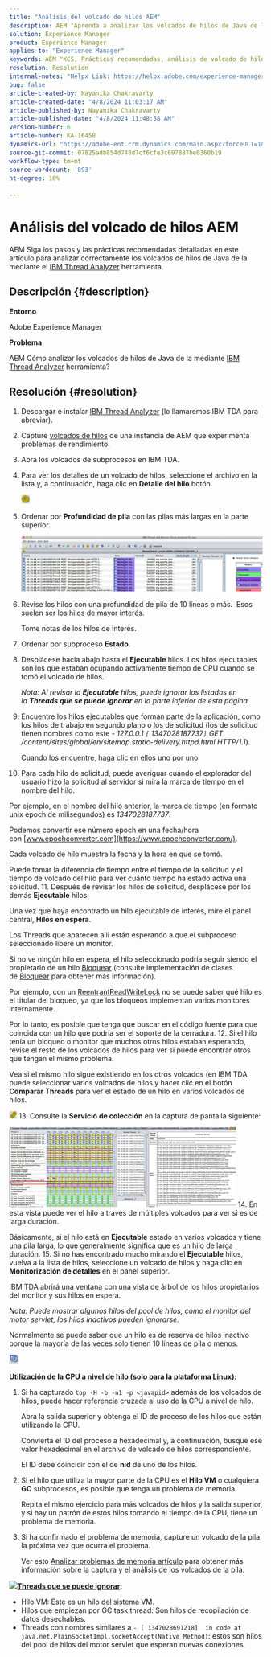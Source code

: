 ```yaml
---
title: "Análisis del volcado de hilos AEM"
description: AEM "Aprenda a analizar los volcados de hilos de Java de la con la herramienta IBM Thread Analyzer".
solution: Experience Manager
product: Experience Manager
applies-to: "Experience Manager"
keywords: AEM "KCS, Prácticas recomendadas, análisis de volcado de hilos de, Adobe Experience Manager, Java, IBM Thread Analyzer"
resolution: Resolution
internal-notes: "Helpx Link: https://helpx.adobe.com/experience-manager/kb/thread-dump-analysis.html"
bug: false
article-created-by: Nayanika Chakravarty
article-created-date: "4/8/2024 11:03:17 AM"
article-published-by: Nayanika Chakravarty
article-published-date: "4/8/2024 11:48:58 AM"
version-number: 6
article-number: KA-16458
dynamics-url: "https://adobe-ent.crm.dynamics.com/main.aspx?forceUCI=1&pagetype=entityrecord&etn=knowledgearticle&id=c333e096-97f5-ee11-a1fe-6045bd006295"
source-git-commit: 07825adb854d748d7cf6cfe3c697887be0360b19
workflow-type: tm+mt
source-wordcount: '893'
ht-degree: 10%

---
```


# Análisis del volcado de hilos AEM


AEM Siga los pasos y las prácticas recomendadas detalladas en este artículo para analizar correctamente los volcados de hilos de Java de la mediante el [IBM Thread Analyzer](https://www.ibm.com/support/pages/ibm-thread-and-monitor-dump-analyzer-java-tmda) herramienta.

## Descripción {#description}


<b>Entorno</b>

Adobe Experience Manager

<b>Problema</b>

AEM Cómo analizar los volcados de hilos de Java de la mediante [IBM Thread Analyzer](https://www.ibm.com/support/pages/ibm-thread-and-monitor-dump-analyzer-java-tmda) herramienta?


## Resolución {#resolution}


1. Descargar e instalar [IBM Thread Analyzer](https://www.ibm.com/support/pages/ibm-thread-and-monitor-dump-analyzer-java-tmda) (lo llamaremos IBM TDA para abreviar).
2. Capture [volcados de hilos](https://helpx.adobe.com/experience-manager/kb/thread-dumps-collection-analysis.html) de una instancia de AEM que experimenta problemas de rendimiento.
3. Abra los volcados de subprocesos en IBM TDA.
4. Para ver los detalles de un volcado de hilos, seleccione el archivo en la lista y, a continuación, haga clic en <b>Detalle del hilo</b> botón.

   ![](assets/18a97935-9df5-ee11-a1fe-6045bd006295.png)
5. Ordenar por <b>Profundidad de pila</b> con las pilas más largas en la parte superior.

   ![](assets/f2bd2b85-9bf5-ee11-a1fe-6045bd006295.png)
6. Revise los hilos con una profundidad de pila de 10 líneas o más.  Esos suelen ser los hilos de mayor interés.

   Tome notas de los hilos de interés.
7. Ordenar por subproceso <b>Estado</b>.
8. Desplácese hacia abajo hasta el <b>Ejecutable</b> hilos. Los hilos ejecutables son los que estaban ocupando activamente tiempo de CPU cuando se tomó el volcado de hilos.

   *Nota: Al revisar la <b>Ejecutable</b> hilos, puede ignorar los listados en la <b>Threads que se puede ignorar</b> en la parte inferior de esta página.*


9. Encuentre los hilos ejecutables que forman parte de la aplicación, como los hilos de trabajo en segundo plano o los de solicitud (los de solicitud tienen nombres como este - *127.0.0.1 `[` 1347028187737`]`  GET /content/sites/global/en/sitemap.static-delivery.httpd.html HTTP/1.1*).

   Cuando los encuentre, haga clic en ellos uno por uno.
10. Para cada hilo de solicitud, puede averiguar cuándo el explorador del usuario hizo la solicitud al servidor si mira la marca de tiempo en el nombre del hilo.

   Por ejemplo, en el nombre del hilo anterior, la marca de tiempo (en formato unix epoch de milisegundos) es *1347028187737*.

   Podemos convertir ese número epoch en una fecha/hora con [www.epochconverter.com](https://www.epochconverter.com/).

   Cada volcado de hilo muestra la fecha y la hora en que se tomó.

   Puede tomar la diferencia de tiempo entre el tiempo de la solicitud y el tiempo de volcado del hilo para ver cuánto tiempo ha estado activa una solicitud.
11. Después de revisar los hilos de solicitud, desplácese por los demás <b>Ejecutable</b> hilos.

   Una vez que haya encontrado un hilo ejecutable de interés, mire el panel central, <b>Hilos en espera</b>.

   Los Threads que aparecen allí están esperando a que el subproceso seleccionado libere un monitor.

   Si no ve ningún hilo en espera, el hilo seleccionado podría seguir siendo el propietario de un hilo [Bloquear](https://docs.oracle.com/javase/1.5.0/docs/api/java/util/concurrent/locks/Lock.html) (consulte implementación de clases de [Bloquear](https://docs.oracle.com/javase/1.5.0/docs/api/java/util/concurrent/locks/Lock.html) para obtener más información).

   Por ejemplo, con un [ReentrantReadWriteLock](https://docs.oracle.com/javase/1.5.0/docs/api/java/util/concurrent/locks/ReentrantReadWriteLock.html) no se puede saber qué hilo es el titular del bloqueo, ya que los bloqueos implementan varios monitores internamente.

   Por lo tanto, es posible que tenga que buscar en el código fuente para que coincida con un hilo que podría ser el soporte de la cerradura.
12. Si el hilo tenía un bloqueo o monitor que muchos otros hilos estaban esperando, revise el resto de los volcados de hilos para ver si puede encontrar otros que tengan el mismo problema.

   Vea si el mismo hilo sigue existiendo en los otros volcados (en IBM TDA puede seleccionar varios volcados de hilos y hacer clic en el botón <b>Comparar Threads</b> para ver el estado de un hilo en varios volcados de hilos.

   ![](assets/e0d94248-9df5-ee11-a1fe-6045bd006295.png)
13. Consulte la <b>Servicio de colección</b> en la captura de pantalla siguiente:

   ![](assets/12b13798-9bf5-ee11-a1fe-6045bd006295.png)
14. En esta vista puede ver el hilo a través de múltiples volcados para ver si es de larga duración.

   Básicamente, si el hilo está en <b>Ejecutable</b> estado en varios volcados y tiene una pila larga, lo que generalmente significa que es un hilo de larga duración.
15. Si no has encontrado mucho mirando el <b>Ejecutable</b> hilos, vuelva a la lista de hilos, seleccione un volcado de hilos y haga clic en <b>Monitorización de detalles</b> en el panel superior.

   IBM TDA abrirá una ventana con una vista de árbol de los hilos propietarios del monitor y sus hilos en espera.

   *Nota: Puede mostrar algunos hilos del pool de hilos, como el monitor del motor servlet, los hilos inactivos pueden ignorarse.*

   Normalmente se puede saber que un hilo es de reserva de hilos inactivo porque la mayoría de las veces solo tienen 10 líneas de pila o menos.

   ![](assets/94bb3161-9df5-ee11-a1fe-6045bd006295.png)




<u><b>Utilización de la CPU a nivel de hilo (solo para la plataforma Linux)</b></u><b>:</b>

1. Si ha capturado `top -H -b -n1 -p <javapid>` además de los volcados de hilos, puede hacer referencia cruzada al uso de la CPU a nivel de hilo.

   Abra la salida superior y obtenga el ID de proceso de los hilos que están utilizando la CPU.

   Convierta el ID del proceso a hexadecimal y, a continuación, busque ese valor hexadecimal en el archivo de volcado de hilos correspondiente.

   El ID debe coincidir con el de <b>nid</b> de uno de los hilos.
2. Si el hilo que utiliza la mayor parte de la CPU es el <b>Hilo VM</b> o cualquiera <b>GC</b> subprocesos, es posible que tenga un problema de memoria.

   Repita el mismo ejercicio para más volcados de hilos y la salida superior, y si hay un patrón de estos hilos tomando el tiempo de la CPU, tiene un problema de memoria.
3. Si ha confirmado el problema de memoria, capture un volcado de la pila la próxima vez que ocurra el problema.

   Ver esto [Analizar problemas de memoria artículo](https://experienceleague.adobe.com/docs/experience-cloud-kcs/kbarticles/KA-17482.html?lang=en) para obtener más información sobre la captura y el análisis de los volcados de la pila.


![](https://helpx.adobe.com/libs/cq/ui/resources/0.gif)<b><u>Threads que se puede ignorar</u>:</b>

- Hilo VM: Este es un hilo del sistema VM.
- Hilos que empiezan por GC task thread: Son hilos de recopilación de datos desechables.
- Threads con nombres similares a `- [ 1347028691218]  in code at java.net.PlainSocketImpl.socketAccept(Native Method)`: estos son hilos del pool de hilos del motor servlet que esperan nuevas conexiones.

